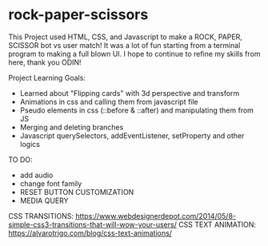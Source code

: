 # rock-paper-scissors

This Project used HTML, CSS, and Javascript to make a ROCK, PAPER, SCISSOR bot vs user match! It was a lot of fun starting from a terminal program to making a full blown UI. I hope to continue to refine my skills from here, thank you ODIN!

Project Learning Goals:
- Learned about "Flipping cards" with 3d perspective and transform
- Animations in css and calling them from javascript file 
- Pseudo elements in css (::before & ::after) and manipulating them from JS
- Merging and deleting branches
- Javascript querySelectors, addEventListener, setProperty and other logics

TO DO: 
- add audio
- change font family 
- RESET BUTTON CUSTOMIZATION
- MEDIA QUERY

CSS TRANSITIONS:
https://www.webdesignerdepot.com/2014/05/8-simple-css3-transitions-that-will-wow-your-users/
CSS TEXT ANIMATION:
https://alvarotrigo.com/blog/css-text-animations/